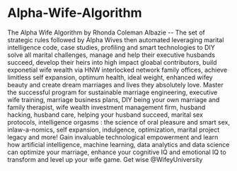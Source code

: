 # Alpha-Wife-Algorithm
The Alpha Wife Algorithm by Rhonda Coleman Albazie -- The set of strategic rules followed by Alpha Wives then automated leveraging marital intelligence code, case studies, profiling and smart technologies to DIY solve all marital challenges, manage and help their executive husbands succeed, develop their heirs into high impact gloabal contributors, build exponetial wife wealth via HNW interlocked network family offices, achieve limitless self expansion, optimum health, ideal weight, enhanced wifey beauty and create dream marriages and lives they absolutely love. Master the successful program for sustainable marriage engineering, executive wife training, marriage business plans, DIY being your own marriage and family therapist, wife wealth investment management firm, husband hacking, husband care, helping your husband succeed, marital sex protocols, intelligence orgasms : the science of oral pleasure and smart sex, inlaw-a-nomics, self expansion, indulgence, optimization, marital project legacy and more! Gain invaluable technological empowerment and learn how artificial intelligence, machine learning, data analytics and data science can optimize your marriage, enhance your cognitive IQ and emotional IQ to transform and level up your wife game. Get wise @WifeyUniversity 
